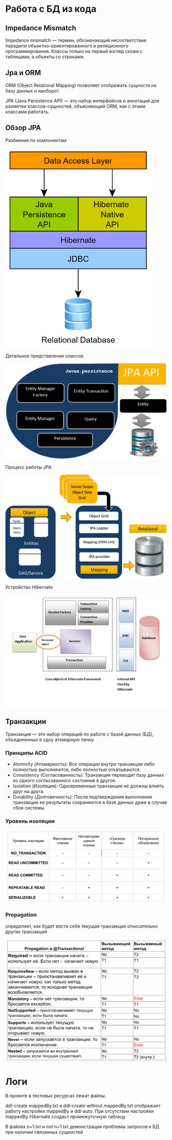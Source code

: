 # Работа с БД из кода

## Impedance Mismatch
Impedance mismatch — термин, обозначающий несоответствие парадигм объектно-ориентированного и реляционного программирования. 
Классы только на первый взгляд схожи с таблицами, а объекты со строками.

## Jpa и ORM
ORM (Object Relational Mapping) позволяет отображать сущности на базу данных и наоборот. 

JPA (Java Persistence API) — это набор интерфейсов и аннотаций для разметки классов-сущностей, объясняющий ORM, как с этими классами работать.

## Обзор JPA
Разбиение по компонентам

![img.png](images/components.png)

Детальное представление классов

![img_1.png](images/classess.png)

Процесс работы JPA

![img.png](images/work.png)

Устройство Hibernate

![img_1.png](images/hibernate.png)

## Транзакции

Транзакция — это набор операций по работе с базой данных (БД), объединенных в одну атомарную пачку.

### Принципы ACID
- Atomicity (Атомарность): Все операции внутри транзакции либо полностью выполняются, либо полностью откатываются.
- Consistency (Согласованность): Транзакция переводит базу данных из одного согласованного состояния в другое.
- Isolation (Изоляция): Одновременные транзакции не должны влиять друг на друга.
- Durability (Долговечность): После подтверждения выполнения транзакции ее результаты сохраняются в базе данных даже в случае сбоя системы.


### Уровень изоляции

![img.png](images/isolation.png)

### Propagation 
определяет, как будет вести себя текущая транзакция относительно других транзакций

![img.png](images/propagation.png)

# Логи
В проекте в тестовых ресурсах лежат файлы.

ddl-create mappedBy.txt и ddl-create without mappedBy.txt отображает работу настройки mappedBy и ddl-auto.
При отсутствии настройки mappedBy Hibernate создаст промежуточную таблицу

В файлах n+1.txt и not n+1.txt демонстрация проблемы запросов к БД при наличии связанных сущностей